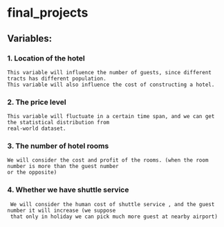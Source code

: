 # final_projects
## Variables:

### 1. Location of the hotel
	This variable will influence the number of guests, since different tracts has different population.
	This variable will also influence the cost of constructing a hotel.

### 2. The price level
	This variable will fluctuate in a certain time span, and we can get the statistical distribution from 
	real-world dataset.

### 3. The number of hotel rooms
	We will consider the cost and profit of the rooms. (when the room number is more than the guest number 
	or the opposite)

### 4. Whether we have shuttle service
	 We will consider the human cost of shuttle service , and the guest number it will increase (we suppose 
	 that only in holiday we can pick much more guest at nearby airport)


